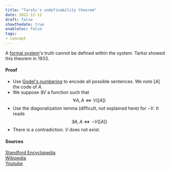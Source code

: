 ```yaml
---
title: "Tarski's undefinability theorem"
date: 2022-12-12
draft: false
showthedate: true
enabletoc: false
tags:
- concept
---
```



A [formal system](definition/formal%20system.md)'s truth cannot be defined within the system. Tarksi showed this theorem in 1933. 

#### Proof

- Use [Godel's numbering](concept/Godel's%20numbering.md) to encode all possible sentences. We note $[A]$ the code of $A$.
- We suppose $\exists V$ a function such that   $$\forall A, A\iff V( [A] )$$
- Use the diagonalization lemma (difficult, not explained here) for $\neg V$. It reads $$\exists A, A\iff \neg V( [A] )$$
- There is a contradiction. $V$ does not exist. 


#### Sources 
[Standford Encyclopedia ](https://plato.stanford.edu/entries/tarski-truth/)    
[Wikipedia](https://en.wikipedia.org/wiki/Tarski%27s_undefinability_theorem#:~:text=Tarski's%20undefinability%20theorem%2C%20stated%20and,cannot%20be%20defined%20in%20arithmetic.)    
[Youtube](https://www.youtube.com/watch?v=wiYdEDDRQzE)

